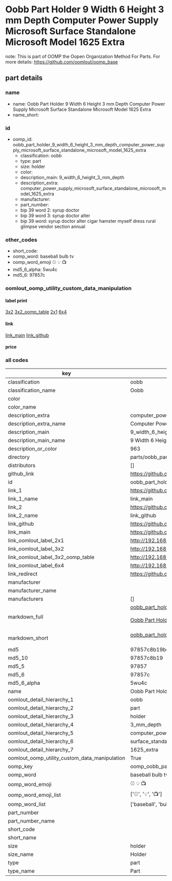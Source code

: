 # Oobb Part Holder 9 Width 6 Height 3 mm Depth Computer Power Supply Microsoft Surface Standalone Microsoft Model 1625 Extra  

note: This is part of OOMP the Oopen Organization Method For Parts. For more details: https://github.com/oomlout/oomp_base

##  part details
  







### name
* name: Oobb Part Holder 9 Width 6 Height 3 mm Depth Computer Power Supply Microsoft Surface Standalone Microsoft Model 1625 Extra
* name_short: 
### id
* oomp_id: oobb_part_holder_9_width_6_height_3_mm_depth_computer_power_supply_microsoft_surface_standalone_microsoft_model_1625_extra
  * classification: oobb
  * type: part
  * size: holder
  * color: 
  * description_main: 9_width_6_height_3_mm_depth
  * description_extra: computer_power_supply_microsoft_surface_standalone_microsoft_model_1625_extra
  * manufacturer: 
  * part_number: 
  * bip 39 word 2: syrup doctor
  * bip 39 word 3: syrup doctor alter
  * bip 39 word: syrup doctor alter cigar hamster myself dress rural glimpse vendor section annual

### other_codes
* short_code: 
* oomp_word: baseball bulb tv
* oomp_word_emoji :baseball: :bulb: :tv:
* md5_6_alpha: 5wu4c
* md5_6: 97857c






### oomlout_oomp_utility_custom_data_manipulation
#### label print
[3x2](http://192.168.1.245:1112/?label=oomp%205wu4c)
[3x2_oomp_table](http://192.168.1.108:1112/?label=oomp%205wu4c)
[2x1](http://192.168.1.242:1112/?label=oomp%205wu4c)
[6x4](http://192.168.1.55:1112/?label=oomp%205wu4c)    

#### link

[link_main](https://github.com/oomlout/oomlout_oomp_version_1_messy/tree/main/parts/oobb_part_holder_9_width_6_height_3_mm_depth_computer_power_supply_microsoft_surface_standalone_microsoft_model_1625_extra) [link_github](https://github.com/oomlout/oomlout_oomp_version_1_messy/tree/main/parts/oobb_part_holder_9_width_6_height_3_mm_depth_computer_power_supply_microsoft_surface_standalone_microsoft_model_1625_extra)                             

#### price







### all codes 
| key | value |  
| --- | --- |  
| classification | oobb |  
| classification_name | Oobb |  
| color |  |  
| color_name |  |  
| description_extra | computer_power_supply_microsoft_surface_standalone_microsoft_model_1625_extra |  
| description_extra_name | Computer Power Supply Microsoft Surface Standalone Microsoft Model 1625 Extra |  
| description_main | 9_width_6_height_3_mm_depth |  
| description_main_name | 9 Width 6 Height 3 mm Depth |  
| description_or_color | 963 |  
| directory | parts/oobb_part_holder_9_width_6_height_3_mm_depth_computer_power_supply_microsoft_surface_standalone_microsoft_model_1625_extra |  
| distributors | [] |  
| github_link | https://github.com/oomlout/oomlout_oomp_part_src/tree/main/parts/oobb_part_holder_9_width_6_height_3_mm_depth_computer_power_supply_microsoft_surface_standalone_microsoft_model_1625_extra |  
| id | oobb_part_holder_9_width_6_height_3_mm_depth_computer_power_supply_microsoft_surface_standalone_microsoft_model_1625_extra |  
| link_1 | https://github.com/oomlout/oomlout_oomp_version_1_messy/tree/main/parts/oobb_part_holder_9_width_6_height_3_mm_depth_computer_power_supply_microsoft_surface_standalone_microsoft_model_1625_extra |  
| link_1_name | link_main |  
| link_2 | https://github.com/oomlout/oomlout_oomp_version_1_messy/tree/main/parts/oobb_part_holder_9_width_6_height_3_mm_depth_computer_power_supply_microsoft_surface_standalone_microsoft_model_1625_extra |  
| link_2_name | link_github |  
| link_github | https://github.com/oomlout/oomlout_oomp_version_1_messy/tree/main/parts/oobb_part_holder_9_width_6_height_3_mm_depth_computer_power_supply_microsoft_surface_standalone_microsoft_model_1625_extra |  
| link_main | https://github.com/oomlout/oomlout_oomp_version_1_messy/tree/main/parts/oobb_part_holder_9_width_6_height_3_mm_depth_computer_power_supply_microsoft_surface_standalone_microsoft_model_1625_extra |  
| link_oomlout_label_2x1 | http://192.168.1.242:1112/?label=oomp%205wu4c |  
| link_oomlout_label_3x2 | http://192.168.1.245:1112/?label=oomp%205wu4c |  
| link_oomlout_label_3x2_oomp_table | http://192.168.1.108:1112/?label=oomp%205wu4c |  
| link_oomlout_label_6x4 | http://192.168.1.55:1112/?label=oomp%205wu4c |  
| link_redirect | https://github.com/oomlout/oomlout_oomp_version_1_messy/tree/main/parts/oobb_part_holder_9_width_6_height_3_mm_depth_computer_power_supply_microsoft_surface_standalone_microsoft_model_1625_extra |  
| manufacturer |  |  
| manufacturer_name |  |  
| manufacturers | [] |  
| markdown_full | [oobb_part_holder_9_width_6_height_3_mm_depth_computer_power_supply_microsoft_surface_standalone_microsoft_model_1625_extra](none)<br>[](none)<br>[Oobb Part Holder 9 Width 6 Height 3 Mm Depth Computer Power Supply Microsoft Surface Standalone Microsoft Model 1625 Extra](none)<br><br> |  
| markdown_short | [oobb_part_holder_9_width_6_height_3_mm_depth_computer_power_supply_microsoft_surface_standalone_microsoft_model_1625_extra](none)<br><br> |  
| md5 | 97857c8b19bd88564934528e0ed016e5 |  
| md5_10 | 97857c8b19 |  
| md5_5 | 97857 |  
| md5_6 | 97857c |  
| md5_6_alpha | 5wu4c |  
| name | Oobb Part Holder 9 Width 6 Height 3 mm Depth Computer Power Supply Microsoft Surface Standalone Microsoft Model 1625 Extra |  
| oomlout_detail_hierarchy_1 | oobb |  
| oomlout_detail_hierarchy_2 | part |  
| oomlout_detail_hierarchy_3 | holder |  
| oomlout_detail_hierarchy_4 | 3_mm_depth |  
| oomlout_detail_hierarchy_5 | computer_power_supply_microsoft |  
| oomlout_detail_hierarchy_6 | surface_standalone_microsoft_model |  
| oomlout_detail_hierarchy_7 | 1625_extra |  
| oomlout_oomp_utility_custom_data_manipulation | True |  
| oomp_key | oomp_oobb_part_holder_9_width_6_height_3_mm_depth_computer_power_supply_microsoft_surface_standalone_microsoft_model_1625_extra |  
| oomp_word | baseball bulb tv |  
| oomp_word_emoji | :baseball: :bulb: :tv: |  
| oomp_word_emoji_list | [':baseball:', ':bulb:', ':tv:'] |  
| oomp_word_list | ['baseball', 'bulb', 'tv'] |  
| part_number |  |  
| part_number_name |  |  
| short_code |  |  
| short_name |  |  
| size | holder |  
| size_name | Holder |  
| type | part |  
| type_name | Part |  
